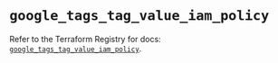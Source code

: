 # `google_tags_tag_value_iam_policy`

Refer to the Terraform Registry for docs: [`google_tags_tag_value_iam_policy`](https://registry.terraform.io/providers/hashicorp/google-beta/5.36.0/docs/resources/google_tags_tag_value_iam_policy).
